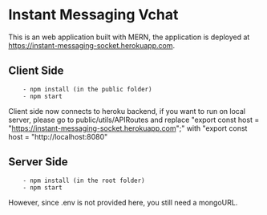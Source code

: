 # Instant Messaging  Vchat

This is an web application built with MERN, the application is deployed at https://instant-messaging-socket.herokuapp.com.

## Client Side

        - npm install (in the public folder)
        - npm start
Client side now connects to heroku backend, if you want to run on local server, please go to public/utils/APIRoutes and replace
"export const host = "https://instant-messaging-socket.herokuapp.com";" with "export const host = "http://localhost:8080"

## Server Side

        - npm install (in the root folder)
        - npm start

However, since .env is not provided here, you still need a mongoURL.